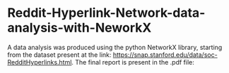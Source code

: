 # Reddit-Hyperlink-Network-data-analysis-with-NeworkX

A data analysis was produced using the python NetworkX library, starting from the dataset present at the link: https://snap.stanford.edu/data/soc-RedditHyperlinks.html. The final report is present in the .pdf file:
